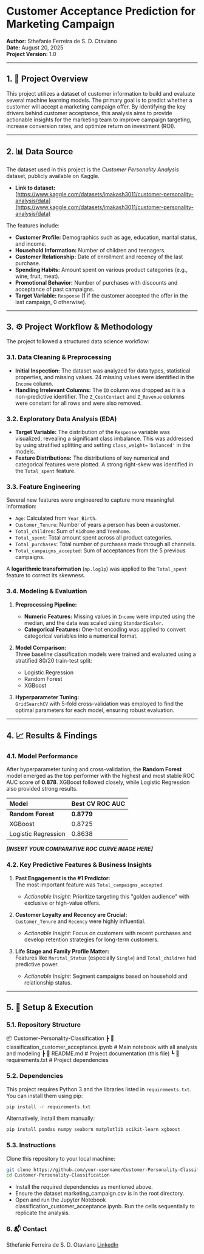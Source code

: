# **Customer Acceptance Prediction for Marketing Campaign**

**Author:** Sthefanie Ferreira de S. D. Otaviano  
**Date:** August 20, 2025  
**Project Version:** 1.0  

---

## **1. 📝 Project Overview**

This project utilizes a dataset of customer information to build and evaluate several machine learning models. The primary goal is to predict whether a customer will accept a marketing campaign offer. By identifying the key drivers behind customer acceptance, this analysis aims to provide actionable insights for the marketing team to improve campaign targeting, increase conversion rates, and optimize return on investment (ROI).

---

## **2. 📊 Data Source**

The dataset used in this project is the *Customer Personality Analysis* dataset, publicly available on Kaggle.

- **Link to dataset:** [https://www.kaggle.com/datasets/imakash3011/customer-personality-analysis/data](https://www.kaggle.com/datasets/imakash3011/customer-personality-analysis/data)

The features include:

- **Customer Profile:** Demographics such as age, education, marital status, and income.  
- **Household Information:** Number of children and teenagers.  
- **Customer Relationship:** Date of enrollment and recency of the last purchase.  
- **Spending Habits:** Amount spent on various product categories (e.g., wine, fruit, meat).  
- **Promotional Behavior:** Number of purchases with discounts and acceptance of past campaigns.  
- **Target Variable:** `Response` (1 if the customer accepted the offer in the last campaign, 0 otherwise).  

---

## **3. ⚙️ Project Workflow & Methodology**

The project followed a structured data science workflow:

### **3.1. Data Cleaning & Preprocessing**
- **Initial Inspection:** The dataset was analyzed for data types, statistical properties, and missing values. 24 missing values were identified in the `Income` column.  
- **Handling Irrelevant Columns:** The `ID` column was dropped as it is a non-predictive identifier. The `Z_CostContact` and `Z_Revenue` columns were constant for all rows and were also removed.  

### **3.2. Exploratory Data Analysis (EDA)**
- **Target Variable:** The distribution of the `Response` variable was visualized, revealing a significant class imbalance. This was addressed by using stratified splitting and setting `class_weight='balanced'` in the models.  
- **Feature Distributions:** The distributions of key numerical and categorical features were plotted. A strong right-skew was identified in the `Total_spent` feature.  

### **3.3. Feature Engineering**
Several new features were engineered to capture more meaningful information:  
- `Age`: Calculated from `Year_Birth`.  
- `Customer_Tenure`: Number of years a person has been a customer.  
- `Total_children`: Sum of `Kidhome` and `Teenhome`.  
- `Total_spent`: Total amount spent across all product categories.  
- `Total_purchases`: Total number of purchases made through all channels.  
- `Total_campaigns_accepted`: Sum of acceptances from the 5 previous campaigns.  

A **logarithmic transformation** (`np.log1p`) was applied to the `Total_spent` feature to correct its skewness.  

### **3.4. Modeling & Evaluation**
1. **Preprocessing Pipeline:**  
   - **Numeric Features:** Missing values in `Income` were imputed using the median, and the data was scaled using `StandardScaler`.  
   - **Categorical Features:** One-hot encoding was applied to convert categorical variables into a numerical format.  

2. **Model Comparison:**  
   Three baseline classification models were trained and evaluated using a stratified 80/20 train-test split:  
   - Logistic Regression  
   - Random Forest  
   - XGBoost  

3. **Hyperparameter Tuning:**  
   `GridSearchCV` with 5-fold cross-validation was employed to find the optimal parameters for each model, ensuring robust evaluation.  

---

## **4. 📈 Results & Findings**

### **4.1. Model Performance**
After hyperparameter tuning and cross-validation, the **Random Forest** model emerged as the top performer with the highest and most stable ROC AUC score of **0.878**. XGBoost followed closely, while Logistic Regression also provided strong results.  

| Model               | Best CV ROC AUC |
| :------------------ | :-------------- |
| **Random Forest**   | **0.8779**      |
| XGBoost             | 0.8725          |
| Logistic Regression | 0.8638          |

_**[INSERT YOUR COMPARATIVE ROC CURVE IMAGE HERE]**_

### **4.2. Key Predictive Features & Business Insights**
1. **Past Engagement is the #1 Predictor:**  
   The most important feature was `Total_campaigns_accepted`.  
   - *Actionable Insight:* Prioritize targeting this "golden audience" with exclusive or high-value offers.  

2. **Customer Loyalty and Recency are Crucial:**  
   `Customer_Tenure` and `Recency` were highly influential.  
   - *Actionable Insight:* Focus on customers with recent purchases and develop retention strategies for long-term customers.  

3. **Life Stage and Family Profile Matter:**  
   Features like `Marital_Status` (especially `Single`) and `Total_children` had predictive power.  
   - *Actionable Insight:* Segment campaigns based on household and relationship status.  

---

## **5. 🚀 Setup & Execution**

### **5.1. Repository Structure**

📦 Customer-Personality-Classification
┣ 📜 classification_customer_acceptance.ipynb # Main notebook with all analysis and modeling
┣ 📜 README.md # Project documentation (this file)
┗ 📜 requirements.txt # Project dependencies


### **5.2. Dependencies**
This project requires Python 3 and the libraries listed in `requirements.txt`. You can install them using pip:  
```bash
pip install -r requirements.txt
```

Alternatively, install them manually:
```bash
pip install pandas numpy seaborn matplotlib scikit-learn xgboost
```

### 5.3. Instructions

Clone this repository to your local machine:

```bash
git clone https://github.com/your-username/Customer-Personality-Classification.git
cd Customer-Personality-Classification
```
- Install the required dependencies as mentioned above.
- Ensure the dataset marketing_campaign.csv is in the root directory.
- Open and run the Jupyter Notebook classification_customer_acceptance.ipynb. Run the cells sequentially to replicate the analysis.

### 6. 📬 Contact

Sthefanie Ferreira de S. D. Otaviano [LinkedIn](linkedin.com/in/sthefanie-ferreira-de-s-d-otaviano-976a59206)

